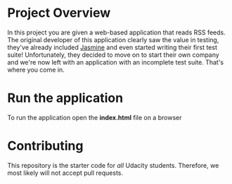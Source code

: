 # Project Overview

In this project you are given a web-based application that reads RSS feeds. The original developer of this application clearly saw the value in testing, they've already included [Jasmine](http://jasmine.github.io/) and even started writing their first test suite! Unfortunately, they decided to move on to start their own company and we're now left with an application with an incomplete test suite. That's where you come in.

# Run the application

To run the application open the **index.html** file on a browser

# Contributing

This repository is the starter code for _all_ Udacity students. Therefore, we most likely will not accept pull requests.
